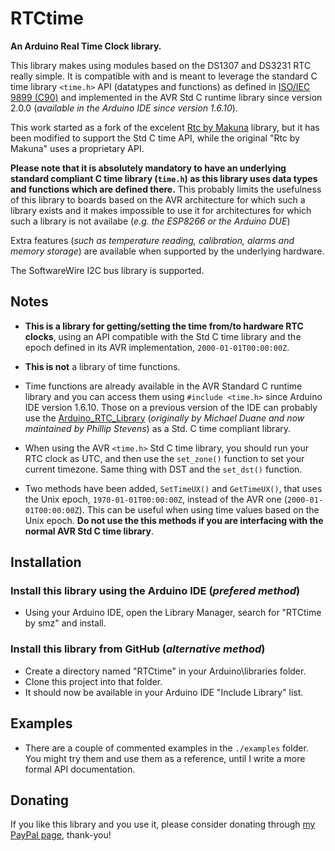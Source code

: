 # RTCtime

**An Arduino Real Time Clock library.**

This library makes using modules based on the DS1307 and DS3231 RTC really simple. It is compatible with and is meant to leverage the standard C time library `<time.h>` API (datatypes and functions) as defined in [ISO/IEC 9899 (C90)](http://www.open-std.org/jtc1/sc22/wg14/www/docs/n1124.pdf) and implemented in the AVR Std C runtime library since version 2.0.0 (_available in the Arduino IDE since version 1.6.10_).

This work started as a fork of the excelent [Rtc by Makuna](https://github.com/Makuna/Rtc) library, but it has been modified to support the Std C time API, while the original "Rtc by Makuna" uses a proprietary API.

**Please note that it is absolutely mandatory to have an underlying standard compliant C time library (`time.h`) as this library uses data types and functions which are defined there.** This probably limits the usefulness of this library to boards based on the AVR architecture for which such a library exists and it makes impossible to use it for architectures for which such a library is not availabe (_e.g. the ESP8266 or the Arduino DUE_)

Extra features (_such as temperature reading, calibration, alarms and memory storage_) are available when supported by the underlying hardware.

The SoftwareWire I2C bus library is supported.

## Notes
- **This is a library for getting/setting the time from/to hardware RTC clocks**, using an API compatible with the Std C time library and the epoch defined in its AVR implementation, `2000-01-01T00:00:00Z`.

- **This is not** a library of time functions.

- Time functions are already available in the AVR Standard C runtime library and you can access them using `#include <time.h>` since Arduino IDE version 1.6.10. Those on a previous version of the IDE can probably use the [Arduino_RTC_Library](https://github.com/feilipu/Arduino_RTC_Library) (_originally by Michael Duane and now maintained by Phillip Stevens_) as a Std. C time compliant library.

- When using the AVR `<time.h>` Std C time library, you should run your RTC clock as UTC, and then use the `set_zone()` function to set your current timezone. Same thing with DST and the `set_dst()` function.

- Two methods have been added, `SetTimeUX()` and `GetTimeUX()`, that uses the Unix epoch, `1970-01-01T00:00:00Z`, instead of the AVR one (`2000-01-01T00:00:00Z`). This can be useful when using time values based on the Unix epoch. **Do not use the this methods if you are interfacing with the normal AVR Std C time library**.

## Installation

### Install this library using the Arduino IDE (_prefered method_)
 - Using your Arduino IDE, open the Library Manager, search for "RTCtime by smz" and install.

### Install this library from GitHub (_alternative method_)
 - Create a directory named "RTCtime" in your Arduino\libraries folder.
 - Clone this project into that folder. 
 - It should now be available in your Arduino IDE "Include Library" list.

## Examples

 - There are a couple of commented examples in the `./examples` folder. You might try them and use them as a reference, until I write a more formal API documentation.

## Donating
If you like this library and you use it, please consider donating through [my PayPal page](https://www.paypal.me/SergioManzi), thank-you!

